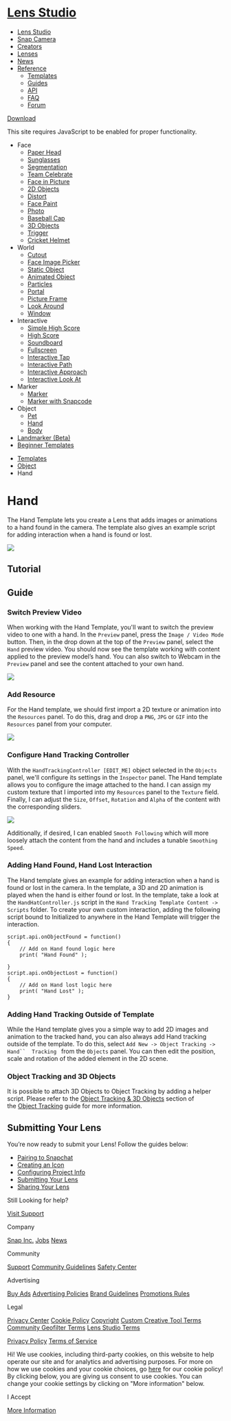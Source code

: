 # [Lens Studio](/)

  - [Lens Studio](/)
  - [Snap Camera](/snap-camera)
  - [Creators](/creators)
  - [Lenses](/lenses)
  - [News](/news)
  - [Reference](#)
      - [Templates](/templates)
      - [Guides](/guides)
      - [API](/api)
      - [FAQ](/support)
      - [Forum](https://support.lensstudio.com/hc/en-us/community/topics)

[Download](/download)

[](#) [](#)

This site requires JavaScript to be enabled for proper functionality.

  - Face
      - [Paper Head](/templates/face/paper-head)
      - [Sunglasses](/templates/face/sunglasses)
      - [Segmentation](/templates/face/segmentation)
      - [Team Celebrate](/templates/face/team-celebrate)
      - [Face in Picture](/templates/face/face-in-picture)
      - [2D Objects](/templates/face/2d-objects)
      - [Distort](/templates/face/distort)
      - [Face Paint](/templates/face/face-paint)
      - [Photo](/templates/face/photo)
      - [Baseball Cap](/templates/face/baseball-cap)
      - [3D Objects](/templates/face/3d-objects)
      - [Trigger](/templates/face/trigger)
      - [Cricket Helmet](/templates/face/cricket-helmet)
  - World
      - [Cutout](/templates/world/cutout)
      - [Face Image Picker](/templates/world/face-image-picker)
      - [Static Object](/templates/world/static-object)
      - [Animated Object](/templates/world/animated-object)
      - [Particles](/templates/world/particles)
      - [Portal](/templates/world/portal)
      - [Picture Frame](/templates/world/picture-frame)
      - [Look Around](/templates/world/look-around)
      - [Window](/templates/world/window)
  - Interactive
      - [Simple High Score](/templates/interactive/simple-high-score)
      - [High Score](/templates/interactive/high-score)
      - [Soundboard](/templates/interactive/soundboard)
      - [Fullscreen](/templates/interactive/fullscreen)
      - [Interactive Tap](/templates/interactive/interactive-tap)
      - [Interactive Path](/templates/interactive/interactive-path)
      - [Interactive
        Approach](/templates/interactive/interactive-approach)
      - [Interactive Look
        At](/templates/interactive/interactive-look-at)
  - Marker
      - [Marker](/templates/marker/marker)
      - [Marker with Snapcode](/templates/marker/marker-with-snapcode)
  - Object
      - [Pet](/templates/object/pet)
      - [Hand](/templates/object/hand)
      - [Body](/templates/object/body)
  - [Landmarker (Beta)](/templates/landmarker)
  - [Beginner Templates](/templates/beginner-templates)

<!-- end list -->

  - [Templates](/templates)
  - [Object](/templates/object)
  - Hand

# Hand

The Hand Template lets you create a Lens that adds images or animations
to a hand found in the camera. The template also gives an example script
for adding interaction when a hand is found or lost.  

![](https://storage.googleapis.com/snapchat-lens-assets/f1a09194-f02d-43ed-92b8-62e843179ff0/lensStudio/Templates/T2kuv7A_2_0_0/img/hand_template_example.gif)

## Tutorial

## Guide

### Switch Preview Video

When working with the Hand Template, you'll want to switch the preview
video to one with a hand. In the `Preview` panel, press the `Image /
Video Mode` button. Then, in the drop down at the top of the `Preview`
panel, select the `Hand` preview video. You should now see the template
working with content applied to the preview model’s hand. You can also
switch to Webcam in the `Preview` panel and see the content attached to
your own hand.

![](https://storage.googleapis.com/snapchat-lens-assets/f1a09194-f02d-43ed-92b8-62e843179ff0/lensStudio/Templates/T2kuv7A_2_0_0/img/hand_template_preview_video.gif)

### Add Resource

For the Hand template, we should first import a 2D texture or animation
into the `Resources` panel. To do this, drag and drop a `PNG`, `JPG` or
`GIF` into the `Resources` panel from your computer. 

![](https://storage.googleapis.com/snapchat-lens-assets/f1a09194-f02d-43ed-92b8-62e843179ff0/lensStudio/Templates/T2kuv7A_2_0_0/img/object_add_resource.gif)

### Configure Hand Tracking Controller

With the `HandTrackingController [EDIT_ME]` object selected in the
`Objects` panel, we'll configure its settings in the `Inspector`
panel. The Hand template allows you to configure the image attached to
the hand. I can assign my custom texture that I imported into my
`Resources` panel to the `Texture` field. Finally, I can adjust the
`Size`, `Offset`, `Rotation` and `Alpha` of the content with the
corresponding sliders. 

![](https://storage.googleapis.com/snapchat-lens-assets/f1a09194-f02d-43ed-92b8-62e843179ff0/lensStudio/Templates/T2kuv7A_2_0_0/img/hand_template_configure.gif)

Additionally, if desired, I can enabled `Smooth Following` which will
more loosely attach the content from the hand and includes a tunable
`Smoothing Speed`. 

### Adding Hand Found, Hand Lost Interaction

The Hand template gives an example for adding interaction when a hand is
found or lost in the camera. In the template, a 3D and 2D animation is
played when the hand is either found or lost. In the template, take a
look at the `HandHatController.js` script in the `Hand Tracking Template
Content -> Scripts` folder. To create your own custom interaction,
adding the following script bound to Initialized to anywhere in the Hand
Template will trigger the interaction. 

    script.api.onObjectFound = function()
    {
        // Add on Hand found logic here
        print( "Hand Found" );
        
    }
    script.api.onObjectLost = function()
    {
        // Add on Hand lost logic here
        print( "Hand Lost" );    
    }

### Adding Hand Tracking Outside of Template

While the Hand template gives you a simple way to add 2D images and
animation to the tracked hand, you can also always add Hand tracking
outside of the template. To do this, select `Add New -> Object Tracking
-> Hand``  Tracking ` from the `Objects` panel. You can then edit the
position, scale and rotation of the added element in the 2D scene. 

### Object Tracking and 3D Objects

It is possible to attach 3D Objects to Object Tracking by adding a
helper script. Please refer to the [Object Tracking & 3D
Objects](/guides/general/tracking/object-tracking#3d-object-tracking) section
of the [Object Tracking](/guides/general/tracking/object-tracking) guide
for more information. 

## Submitting Your Lens

You’re now ready to submit your Lens\! Follow the guides below:

  - [Pairing to Snapchat](/guides/general/pairing-to-snapchat)
  - [Creating an Icon](/guides/submission/creating-an-icon)
  - [Configuring Project
    Info](/guides/submission/configuring-project-info)
  - [Submitting Your Lens](/guides/submission/submitting-your-lens)
  - [Sharing Your Lens](/guides/sharing/sharing-your-lens)

Still Looking for help?

[Visit Support](/support)

Company

[Snap Inc.](https://www.snap.com/) [Jobs](https://www.snap.com/jobs/)
[News](https://www.snap.com/news/)

Community

[Support](https://support.snapchat.com/) [Community
Guidelines](https://support.snapchat.com/a/guidelines) [Safety
Center](https://www.snapchat.com/safety)

Advertising

[Buy Ads](https://www.snapchat.com/ads) [Advertising
Policies](https://www.snap.com/ad-policies/) [Brand
Guidelines](https://www.snap.com/brand-guidelines/) [Promotions
Rules](https://support.snapchat.com/a/promotions-rules)

Legal

[Privacy Center](https://www.snap.com/privacy/privacy-center/) [Cookie
Policy](https://www.snap.com/cookie-policy/)
[Copyright](https://support.snapchat.com/co/report-copyright) [Custom
Creative Tool
Terms](https://www.snap.com/en-US/terms/custom-creative-tools/)
[Community Geofilter Terms](https://www.snapchat.com/create/terms.html)
[Lens Studio Terms](https://www.snap.com/terms/lens-studio-terms/)

[Privacy Policy](https://www.snap.com/privacy/privacy-policy/) [Terms of
Service](https://www.snap.com/terms/)

Hi\! We use cookies, including third-party cookies, on this website to
help operate our site and for analytics and advertising purposes. For
more on how we use cookies and your cookie choices, go
[here](https://snap.com/cookie-policy/) for our cookie policy\! By
clicking below, you are giving us consent to use cookies. You can change
your cookie settings by clicking on "More information" below.

I Accept

[More Information](https://www.snapchat.com/cookie-settings)
